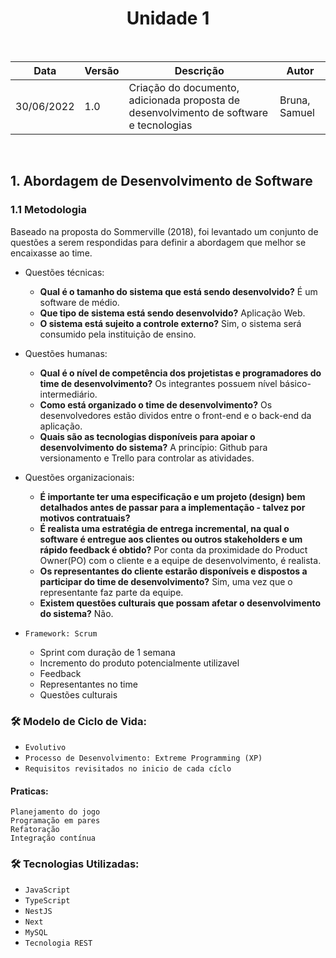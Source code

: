 <h1 align="center"> Unidade 1 </h1>
<br>

| Data | Versão | Descrição | Autor |
|---|---|---|---|
| 30/06/2022 | 1.0 | Criação do documento, adicionada proposta de desenvolvimento de software e tecnologias | Bruna, Samuel |

<br>

## 1. Abordagem de Desenvolvimento de Software

### 1.1 Metodologia

Baseado na proposta do Sommerville (2018), foi levantado um conjunto de questões a serem respondidas para definir a abordagem que melhor se encaixasse ao time.

- Questões técnicas:

   - <b>Qual é o tamanho do sistema que está sendo desenvolvido?</b> É um software de médio.<br>
   - <b>Que tipo de sistema está sendo desenvolvido?</b> Aplicação Web.<br>
   - <b>O sistema está sujeito a controle externo?</b> Sim, o sistema será consumido pela instituição de ensino.

- Questões humanas:

   - <b>Qual é o nível de competência dos projetistas e programadores do time de desenvolvimento?</b> Os integrantes possuem nível básico-intermediário.<br>
   - <b>Como está organizado o time de desenvolvimento?</b> Os desenvolvedores estão dividos entre o front-end e o back-end da aplicação.<br>
   - <b>Quais são as tecnologias disponíveis para apoiar o desenvolvimento do sistema?</b> A princípio: Github para versionamento e Trello para controlar as atividades.

- Questões organizacionais:

   - <b>É importante ter uma especificação e um projeto (design) bem detalhados antes de passar para a implementação - talvez por motivos contratuais?</b> 
   - <b>É realista uma estratégia de entrega incremental, na qual o software é entregue aos clientes ou outros stakeholders e um rápido feedback é obtido?</b> Por conta da proximidade do Product Owner(PO) com o cliente e a equipe de desenvolvimento, é realista.<br>
   - <b>Os representantes do cliente estarão disponíveis e dispostos a participar do time de desenvolvimento?</b> Sim, uma vez que o representante faz parte da equipe.
   - <b>Existem questões culturais que possam afetar o desenvolvimento do sistema?</b> Não.<br>

- `Framework: Scrum`


    * Sprint com duração de 1 semana
    * Incremento do produto potencialmente utilizavel
    * Feedback 
    * Representantes no time
    * Questões culturais

### 🛠️ Modelo de Ciclo de Vida:
- `Evolutivo`
- `Processo de Desenvolvimento: Extreme Programming (XP)`
- `Requisitos revisitados no inicio de cada cíclo`

#### Praticas:
    Planejamento do jogo
    Programação em pares
    Refatoração
    Integração contínua


### 🛠️ Tecnologias Utilizadas:

- `JavaScript`
- `TypeScript`
- `NestJS`
- `Next`
- `MySQL`
- `Tecnologia REST`

